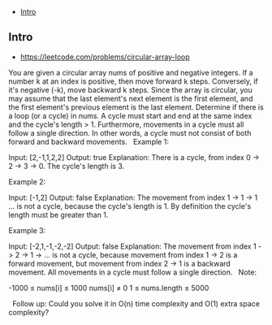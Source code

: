 - [Intro](#intro)

## Intro

- https://leetcode.com/problems/circular-array-loop

You are given a circular array nums of positive and negative integers. If a number k at an index is positive, then move forward k steps. Conversely, if it's negative (-k), move backward k steps. Since the array is circular, you may assume that the last element's next element is the first element, and the first element's previous element is the last element.
Determine if there is a loop (or a cycle) in nums. A cycle must start and end at the same index and the cycle's length > 1. Furthermore, movements in a cycle must all follow a single direction. In other words, a cycle must not consist of both forward and backward movements.
 
Example 1:

Input: [2,-1,1,2,2]
Output: true
Explanation: There is a cycle, from index 0 -> 2 -> 3 -> 0. The cycle's length is 3.

Example 2:

Input: [-1,2]
Output: false
Explanation: The movement from index 1 -> 1 -> 1 ... is not a cycle, because the cycle's length is 1. By definition the cycle's length must be greater than 1.

Example 3:

Input: [-2,1,-1,-2,-2]
Output: false
Explanation: The movement from index 1 -> 2 -> 1 -> ... is not a cycle, because movement from index 1 -> 2 is a forward movement, but movement from index 2 -> 1 is a backward movement. All movements in a cycle must follow a single direction.
 
Note:

-1000 ≤ nums[i] ≤ 1000
nums[i] ≠ 0
1 ≤ nums.length ≤ 5000

 
Follow up:
Could you solve it in O(n) time complexity and O(1) extra space complexity?